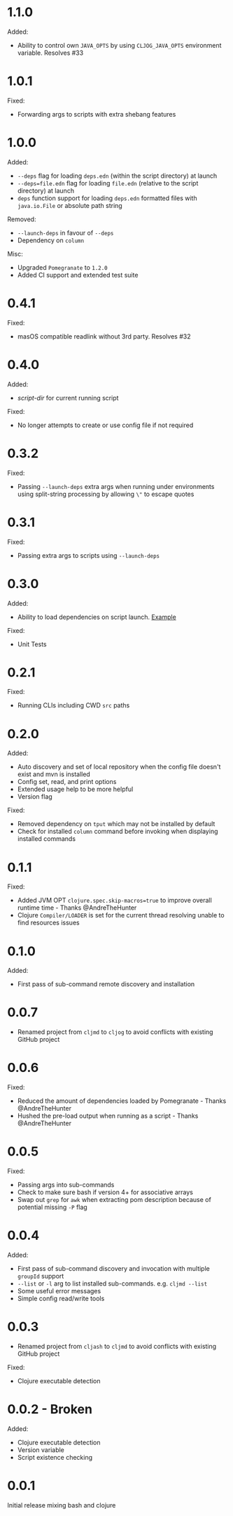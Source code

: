 # 1.1.0

Added:
* Ability to control own `JAVA_OPTS` by using `CLJOG_JAVA_OPTS` environment variable. Resolves #33

# 1.0.1

Fixed:
* Forwarding args to scripts with extra shebang features

# 1.0.0

Added:
* `--deps` flag for loading `deps.edn` (within the script directory) at launch
* `--deps=file.edn` flag for loading `file.edn` (relative to the script directory) at launch
* `deps` function support for loading `deps.edn` formatted files with `java.io.File` or absolute path string

Removed:
* `--launch-deps` in favour of `--deps`
* Dependency on `column`

Misc:
* Upgraded `Pomegranate` to `1.2.0`
* Added CI support and extended test suite

# 0.4.1

Fixed:
* masOS compatible readlink without 3rd party. Resolves #32

# 0.4.0

Added:
* *script-dir* for current running script

Fixed:
* No longer attempts to create or use config file if not required

# 0.3.2

Fixed:
* Passing `--launch-deps` extra args when running under environments using split-string processing by allowing 
  `\"` to escape quotes

# 0.3.1

Fixed:
* Passing extra args to scripts using `--launch-deps`

# 0.3.0

Added:
* Ability to load dependencies on script launch. [Example](./example-scripts/launch_deps.clj)

Fixed:
* Unit Tests

# 0.2.1

Fixed:
* Running CLIs including CWD `src` paths

# 0.2.0

Added:
* Auto discovery and set of local repository when the config file doesn't exist and mvn is installed
* Config set, read, and print options
* Extended usage help to be more helpful
* Version flag

Fixed:
* Removed dependency on `tput` which may not be installed by default
* Check for installed `column` command before invoking when displaying installed commands

# 0.1.1

Fixed:
* Added JVM OPT `clojure.spec.skip-macros=true` to improve overall runtime time - Thanks @AndreTheHunter
* Clojure `Compiler/LOADER` is set for the current thread resolving unable to find resources issues

# 0.1.0

Added:
* First pass of sub-command remote discovery and installation

# 0.0.7

* Renamed project from `cljmd` to `cljog` to avoid conflicts with existing GitHub project

# 0.0.6

Fixed:
* Reduced the amount of dependencies loaded by Pomegranate - Thanks @AndreTheHunter
* Hushed the pre-load output when running as a script - Thanks @AndreTheHunter

# 0.0.5

Fixed:
* Passing args into sub-commands
* Check to make sure bash if version 4+ for associative arrays
* Swap out `grep` for `awk` when extracting pom description because of potential missing `-P` flag

# 0.0.4

Added:
* First pass of sub-command discovery and invocation with multiple `groupId` support
* `--list` or `-l` arg to list installed sub-commands. e.g. `cljmd --list`
* Some useful error messages
* Simple config read/write tools

# 0.0.3

* Renamed project from `cljash` to `cljmd` to avoid conflicts with existing GitHub project

Fixed:
* Clojure executable detection

# 0.0.2 - Broken

Added:
* Clojure executable detection
* Version variable
* Script existence checking

# 0.0.1

Initial release mixing bash and clojure
